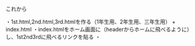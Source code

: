これから

・1st.html,2nd.html,3rd.htmlを作る（1年生用、2年生用、三年生用） + index.html
・index.htmlをホーム画面に（headerからホームに飛べるように）し、1st2nd3rdに飛べるリンクを貼る
・
